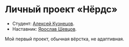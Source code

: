 # Личный проект «Нёрдс»

* Студент: [Алексей Кузнецов](https://htmlacademy.ru/profile/darkoracle).
* Наставник: [Ярослав Шевцов](https://htmlacademy.ru/profile/redx).

Мой первый проект, обычная вёрстка, не адаптивная.
